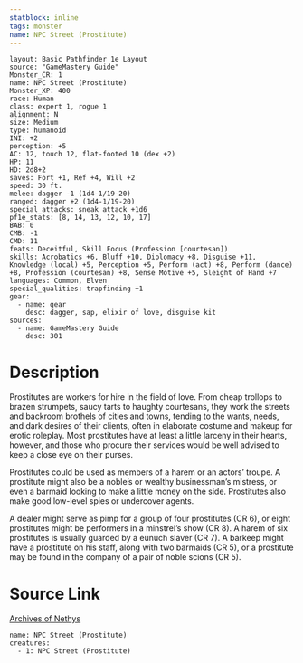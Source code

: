 ```yaml
---
statblock: inline
tags: monster
name: NPC Street (Prostitute)
---
```

```statblock
layout: Basic Pathfinder 1e Layout
source: "GameMastery Guide"
Monster_CR: 1
name: NPC Street (Prostitute)
Monster_XP: 400
race: Human
class: expert 1, rogue 1
alignment: N
size: Medium
type: humanoid
INI: +2
perception: +5
AC: 12, touch 12, flat-footed 10 (dex +2)
HP: 11
HD: 2d8+2
saves: Fort +1, Ref +4, Will +2
speed: 30 ft.
melee: dagger -1 (1d4-1/19-20)
ranged: dagger +2 (1d4-1/19-20)
special_attacks: sneak attack +1d6
pf1e_stats: [8, 14, 13, 12, 10, 17]
BAB: 0
CMB: -1
CMD: 11
feats: Deceitful, Skill Focus (Profession [courtesan])
skills: Acrobatics +6, Bluff +10, Diplomacy +8, Disguise +11, Knowledge (local) +5, Perception +5, Perform (act) +8, Perform (dance) +8, Profession (courtesan) +8, Sense Motive +5, Sleight of Hand +7
languages: Common, Elven
special_qualities: trapfinding +1
gear:
  - name: gear
    desc: dagger, sap, elixir of love, disguise kit
sources:
  - name: GameMastery Guide
    desc: 301
```
# Description
Prostitutes are workers for hire in the field of love. From cheap trollops to brazen strumpets, saucy tarts to haughty courtesans, they work the streets and backroom brothels of cities and towns, tending to the wants, needs, and dark desires of their clients, often in elaborate costume and makeup for erotic roleplay. Most prostitutes have at least a little larceny in their hearts, however, and those who procure their services would be well advised to keep a close eye on their purses.

Prostitutes could be used as members of a harem or an actors’ troupe. A prostitute might also be a noble’s or wealthy businessman’s mistress, or even a barmaid looking to make a little money on the side. Prostitutes also make good low-level spies or undercover agents.

A dealer might serve as pimp for a group of four prostitutes (CR 6), or eight prostitutes might be performers in a minstrel’s show (CR 8). A harem of six prostitutes is usually guarded by a eunuch slaver (CR 7). A barkeep might have a prostitute on his staff, along with two barmaids (CR 5), or a prostitute may be found in the company of a pair of noble scions (CR 5).
# Source Link
[Archives of Nethys](https://aonprd.com/NPCDisplay.aspx?ItemName=Street%20(Prostitute))
```encounter-table
name: NPC Street (Prostitute)
creatures:
  - 1: NPC Street (Prostitute)
```
